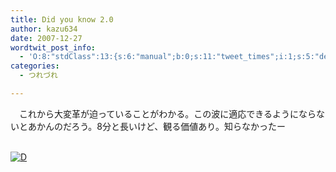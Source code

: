 ```yaml
---
title: Did you know 2.0
author: kazu634
date: 2007-12-27
wordtwit_post_info:
  - 'O:8:"stdClass":13:{s:6:"manual";b:0;s:11:"tweet_times";i:1;s:5:"delay";i:0;s:7:"enabled";i:1;s:10:"separation";s:2:"60";s:7:"version";s:3:"3.7";s:14:"tweet_template";b:0;s:6:"status";i:2;s:6:"result";a:0:{}s:13:"tweet_counter";i:2;s:13:"tweet_log_ids";a:1:{i:0;i:3531;}s:9:"hash_tags";a:0:{}s:8:"accounts";a:1:{i:0;s:7:"kazu634";}}'
categories:
  - つれづれ

---
```

<div class="section">
<p>
    　これから大変革が迫っていることがわかる。この波に適応できるようにならないとあかんのだろう。8分と長いけど、観る価値あり。知らなかったー
</p>
  
<p>
<br /> <a href="http://d.hatena.ne.jp/video/youtube/qZgL4Ybjt3w" onclick="__gaTracker('send', 'event', 'outbound-article', 'http://d.hatena.ne.jp/video/youtube/qZgL4Ybjt3w', '');" alt="この動画を含む日記"><img src="http://d.hatena.ne.jp/images/d_entry.gif" alt="D" border="0" style="vertical-align: bottom;" title="この動画を含む日記" /></a>
</p>
</div>

